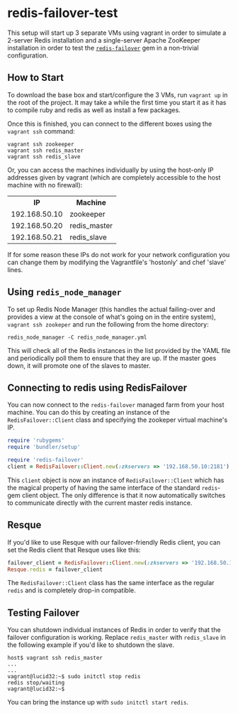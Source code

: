 redis-failover-test
===================

This setup will start up 3 separate VMs using vagrant in order to simulate a 2-server Redis installation and a single-server Apache ZooKeeper installation in order to test the [`redis-failover`](https://github.com/ryanlecompte/redis_failover) gem in a non-trivial configuration.

How to Start
------------

To download the base box and start/configure the 3 VMs, run `vagrant up` in the root of the project. It may take a while the first time you start it as it has to compile ruby and redis as well as install a few packages.

Once this is finished, you can connect to the different boxes using the `vagrant ssh` command:

    vagrant ssh zookeeper
    vagrant ssh redis_master
    vagrant ssh redis_slave

Or, you can access the machines individually by using the host-only IP addresses given by vagrant (which are completely accessible to the host machine with no firewall):

<table>
  <tr>
    <th>IP</th><th>Machine</th>
  </tr>
  <tr>
    <td>192.168.50.10</td><td>zookeeper</td>
  </tr>
  <tr>
    <td>192.168.50.20</td><td>redis_master</td>
  </tr>
    <tr>
    <td>192.168.50.21</td><td>redis_slave</td>
  </tr>
</table>

If for some reason these IPs do not work for your network configuration you can change them by modifying the Vagrantfile's 'hostonly' and chef 'slave' lines.

Using `redis_node_manager`
--------------------------
To set up Redis Node Manager (this handles the actual failing-over and provides a view at the console of what's going on in the entire system), `vagrant ssh zookeper` and run the following from the home directory:

    redis_node_manager -C redis_node_manager.yml

This will check all of the Redis instances in the list provided by the YAML file and periodically poll them to ensure that they are up. If the master goes down, it will promote one of the slaves to master.

Connecting to redis using RedisFailover
---------------------------------------
You can now connect to the `redis-failover` managed farm from your host machine. You can do this by creating an instance of the `RedisFailover::Client` class and specifying the zookeper virtual machine's IP.

```ruby
require 'rubygems'
require 'bundler/setup'

require 'redis-failover'
client = RedisFailover::Client.new(:zkservers => '192.168.50.10:2181')
```
This `client` object is now an instance of `RedisFailover::Client` which has the magical property of having the same interface of the standard `redis`-gem client object. The only difference is that it now automatically switches to communicate directly with the current master redis instance. 

Resque
------
If you'd like to use Resque with our failover-friendly Redis client, you can set the Redis client that Resque uses like this:

```ruby
failover_client = RedisFailover::Client.new(:zkservers => '192.168.50.10:2181')
Resque.redis = failover_client
```

The `RedisFailover::Client` class has the same interface as the regular `redis` and is completely drop-in compatible. 

Testing Failover
----------------
You can shutdown individual instances of Redis in order to verify that the failover configuration is working. Replace `redis_master` with `redis_slave` in the following example if you'd like to shutdown the slave.

    host$ vagrant ssh redis_master
    ...
    ...
    vagrant@lucid32:~$ sudo initctl stop redis
    redis stop/waiting
    vagrant@lucid32:~$ 

You can bring the instance up with `sudo initctl start redis`.

